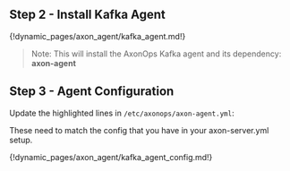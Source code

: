 <h2>Step 2 - Install Kafka Agent </h2>

{!dynamic_pages/axon_agent/kafka_agent.md!}

<blockquote>
<p>Note: This will install the AxonOps Kafka agent and its dependency: <strong>axon-agent</strong></p>
</blockquote>

<h2>Step 3 - Agent Configuration </h2>

<p>Update the highlighted lines in <code>/etc/axonops/axon-agent.yml</code>:</p>

These need to match the config that you have in your axon-server.yml setup.

{!dynamic_pages/axon_agent/kafka_agent_config.md!}